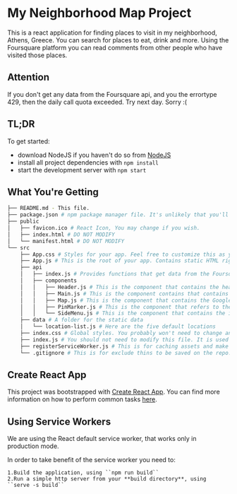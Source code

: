 # My Neighborhood Map Project

This is a react application for finding places to visit in my neighborhood, Athens, Greece.
You can search for places to eat, drink and more.
Using the Foursquare platform you can read comments from other people who have visited those places.

## Attention

If you don't get any data from the Foursquare api, and you the errortype 429,
then the daily call quota exceeded. Try next day. Sorry :(

## TL;DR

To get started:

* download NodeJS if you haven't do so from [NodeJS](https://nodejs.org/en/)
* install all project dependencies with `npm install`
* start the development server with `npm start`

## What You're Getting
```bash
├── README.md - This file.
├── package.json # npm package manager file. It's unlikely that you'll need to modify this.
├── public
│   ├── favicon.ico # React Icon, You may change if you wish.
│   ├── index.html # DO NOT MODIFY
│   └── manifest.html # DO NOT MODIFY
└── src
    ├── App.css # Styles for your app. Feel free to customize this as you desire.
    ├── App.js # This is the root of your app. Contains static HTML right now.
    ├── api
    │   ├── index.js # Provides functions that get data from the Foursquare API.
    │   ├── components
    │   │   ├── Header.js # This is the component that contains the header element and the button that opens the menu.
    │   │   ├── Main.js # This is the component contains that contains the main content of the page like the map etc.
    │   │   ├── Map.js # This is the component that contains the Google map
    │   │   ├── PinMarker.js # This is the component that refers to the markers of the map
    │   │   └── SideMenu.js # This is the component that contains the input search field and the list of the results coming from the Foursquare
    ├── data # A folder for the static data
    │   └── location-list.js # Here are the five default locations
    ├── index.css # Global styles. You probably won't need to change anything here.
    ├── index.js # You should not need to modify this file. It is used for DOM rendering only.
    ├── registerServiceWorker.js # This is for caching assets and make the app accessable when there is no net or slow net. Dont modify it.
    └── .gitignore # This is for exclude thins to be saved on the repo.
```

## Create React App

This project was bootstrapped with [Create React App](https://github.com/facebookincubator/create-react-app). You can find more information on how to perform common tasks [here](https://github.com/facebookincubator/create-react-app/blob/master/packages/react-scripts/template/README.md).

## Using Service Workers

We are using the React default service worker, that works only in production mode.

In order to take benefit of the service worker you need to:

    1.Build the application, using ``npm run build``
    2.Run a simple http server from your **build directory**, using ``serve -s build``